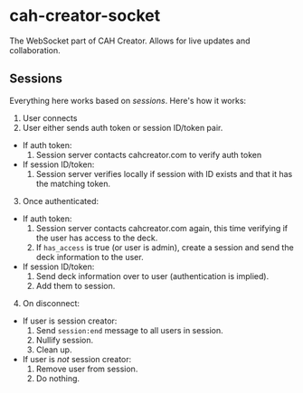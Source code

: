 # cah-creator-socket

The WebSocket part of CAH Creator. Allows for live updates and collaboration.

## Sessions

Everything here works based on *sessions*. Here's how it works:

1. User connects
2. User either sends auth token or session ID/token pair.
  - If auth token:
    1. Session server contacts cahcreator.com to verify auth token
  - If session ID/token:
    1. Session server verifies locally if session with ID exists and that it has the matching token.
3. Once authenticated:
  - If auth token:
    1. Session server contacts cahcreator.com again, this time verifying if the user has access to the deck.
    2. If `has_access` is true (or user is admin), create a session and send the deck information to the user.
  - If session ID/token:
    1. Send deck information over to user (authentication is implied).
    2. Add them to session.
4. On disconnect:
  - If user is session creator:
    1. Send `session:end` message to all users in session.
    2. Nullify session.
    3. Clean up.
  - If user is *not* session creator:
    1. Remove user from session.
    2. Do nothing.
